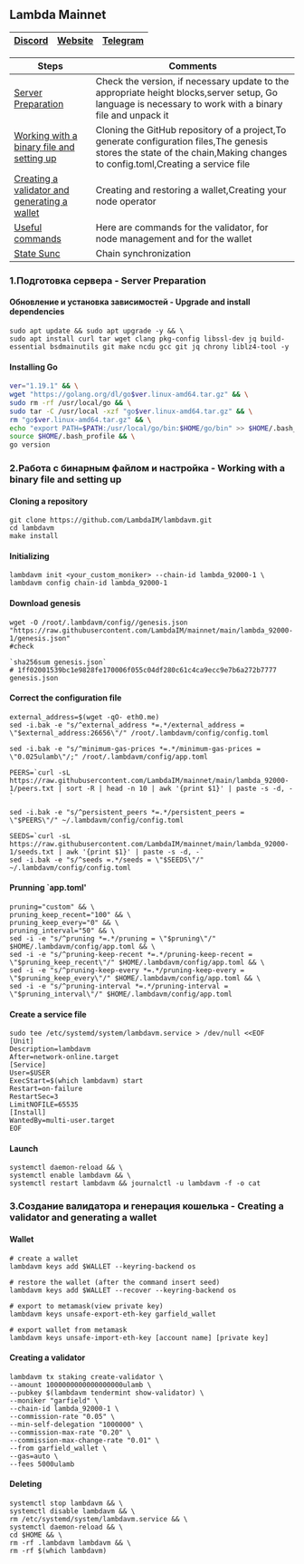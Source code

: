 ## Lambda Mainnet

[Discord](https://discord.gg/lambdanetwork) | [Website](https://www.lambda.im/) | [Telegram](https://t.me/HelloLambda)
--- | --- | ---

Steps | Comments
--- | --- |
[Server Preparation](https://github.com/DanilJPG/mainnet_guides/blob/main/BeeZee/Readme.md#:~:text=Upgrade%20and%20install%20dependencies) | Check the version, if necessary update to the appropriate height blocks,server setup, Go language is necessary to work with a binary file and unpack it
[Working with a binary file and setting up](https://github.com/DanilJPG/mainnet_guides/blob/main/BeeZee/Readme.md#:~:text=Cloning%20a%20repository) | Cloning the GitHub repository of a project,To generate configuration files,The genesis stores the state of the chain,Making changes to config.toml,Creating a service file
[Creating a validator and generating a wallet](https://github.com/DanilJPG/mainnet_guides/blob/main/BeeZee/Readme.md#:~:text=3.%D0%A1%D0%BE%D0%B7%D0%B4%D0%B0%D0%BD%D0%B8%D0%B5%20%D0%B2%D0%B0%D0%BB%D0%B8%D0%B4%D0%B0%D1%82%D0%BE%D1%80%D0%B0%20%D0%B8%20%D0%B3%D0%B5%D0%BD%D0%B5%D1%80%D0%B0%D1%86%D0%B8%D1%8F%20%D0%BA%D0%BE%D1%88%D0%B5%D0%BB%D1%8C%D0%BA%D0%B0%20%2D%20Creating%20a%20validator%20and%20generating%20a%20wallet) | Creating and restoring a wallet,Creating your node operator
[Useful commands](https://github.com/DanilJPG/mainnet_guides/blob/main/BeeZee/Useful%20command.md) | Here are commands for the validator, for node management and for the wallet
[State Sunc](https://github.com/DanilJPG/mainnet_guides/blob/main/BeeZee/State%20Sync.md) | Chain synchronization

### 1.Подготовка сервера - Server Preparation 
#### Обновление и установка зависимостей - Upgrade and install dependencies
```Shell
sudo apt update && sudo apt upgrade -y && \
sudo apt install curl tar wget clang pkg-config libssl-dev jq build-essential bsdmainutils git make ncdu gcc git jq chrony liblz4-tool -y
```
#### Installing Go
```Bash
ver="1.19.1" && \
wget "https://golang.org/dl/go$ver.linux-amd64.tar.gz" && \
sudo rm -rf /usr/local/go && \
sudo tar -C /usr/local -xzf "go$ver.linux-amd64.tar.gz" && \
rm "go$ver.linux-amd64.tar.gz" && \
echo "export PATH=$PATH:/usr/local/go/bin:$HOME/go/bin" >> $HOME/.bash_profile && \
source $HOME/.bash_profile && \
go version
```

### 2.Работа с бинарным файлом и настройка - Working with a binary file and setting up
#### Cloning a repository 
```Shell
git clone https://github.com/LambdaIM/lambdavm.git
cd lambdavm
make install
```

#### Initializing 
```Shell
lambdavm init <your_custom_moniker> --chain-id lambda_92000-1 \
lambdavm config chain-id lambda_92000-1
```

#### Download genesis
```Shell
wget -O /root/.lambdavm/config//genesis.json "https://raw.githubusercontent.com/LambdaIM/mainnet/main/lambda_92000-1/genesis.json"
#check

`sha256sum genesis.json`
# 1ff02001539bc1e9828fe170006f055c04df280c61c4ca9ecc9e7b6a272b7777  genesis.json
```

#### Correct the configuration file
```Shell
external_address=$(wget -qO- eth0.me)
sed -i.bak -e "s/^external_address *=.*/external_address = \"$external_address:26656\"/" /root/.lambdavm/config/config.toml

sed -i.bak -e "s/^minimum-gas-prices *=.*/minimum-gas-prices = \"0.025ulamb\"/;" /root/.lambdavm/config/app.toml

PEERS=`curl -sL https://raw.githubusercontent.com/LambdaIM/mainnet/main/lambda_92000-1/peers.txt | sort -R | head -n 10 | awk '{print $1}' | paste -s -d, -`

sed -i.bak -e "s/^persistent_peers *=.*/persistent_peers = \"$PEERS\"/" ~/.lambdavm/config/config.toml

SEEDS=`curl -sL https://raw.githubusercontent.com/LambdaIM/mainnet/main/lambda_92000-1/seeds.txt | awk '{print $1}' | paste -s -d, -`
sed -i.bak -e "s/^seeds =.*/seeds = \"$SEEDS\"/" ~/.lambdavm/config/config.toml
```
#### Prunning `app.toml'
```Shell
pruning="custom" && \
pruning_keep_recent="100" && \
pruning_keep_every="0" && \
pruning_interval="50" && \
sed -i -e "s/^pruning *=.*/pruning = \"$pruning\"/" $HOME/.lambdavm/config/app.toml && \
sed -i -e "s/^pruning-keep-recent *=.*/pruning-keep-recent = \"$pruning_keep_recent\"/" $HOME/.lambdavm/config/app.toml && \
sed -i -e "s/^pruning-keep-every *=.*/pruning-keep-every = \"$pruning_keep_every\"/" $HOME/.lambdavm/config/app.toml && \
sed -i -e "s/^pruning-interval *=.*/pruning-interval = \"$pruning_interval\"/" $HOME/.lambdavm/config/app.toml
```

#### Create a service file
```Shell
sudo tee /etc/systemd/system/lambdavm.service > /dev/null <<EOF
[Unit]
Description=lambdavm
After=network-online.target
[Service]
User=$USER
ExecStart=$(which lambdavm) start
Restart=on-failure
RestartSec=3
LimitNOFILE=65535
[Install]
WantedBy=multi-user.target
EOF
```

#### Launch
```Shell
systemctl daemon-reload && \
systemctl enable lambdavm && \
systemctl restart lambdavm && journalctl -u lambdavm -f -o cat
```


### 3.Создание валидатора и генерация кошелька - Creating a validator and generating a wallet
#### Wallet 
```Shell
# create a wallet
lambdavm keys add $WALLET --keyring-backend os

# restore the wallet (after the command insert seed)
lambdavm keys add $WALLET --recover --keyring-backend os

# export to metamask(view private key)
lambdavm keys unsafe-export-eth-key garfield_wallet

# export wallet from metamask
lambdavm keys unsafe-import-eth-key [account name] [private key]
```

#### Creating a validator 
```Shell
lambdavm tx staking create-validator \
--amount 1000000000000000000ulamb \
--pubkey $(lambdavm tendermint show-validator) \
--moniker "garfield" \
--chain-id lambda_92000-1 \
--commission-rate "0.05" \
--min-self-delegation "1000000" \
--commission-max-rate "0.20" \
--commission-max-change-rate "0.01" \
--from garfield_wallet \
--gas=auto \
--fees 5000ulamb
```

#### Deleting
```Shell
systemctl stop lambdavm && \
systemctl disable lambdavm && \
rm /etc/systemd/system/lambdavm.service && \
systemctl daemon-reload && \
cd $HOME && \
rm -rf .lambdavm lambdavm && \
rm -rf $(which lambdavm)
```
